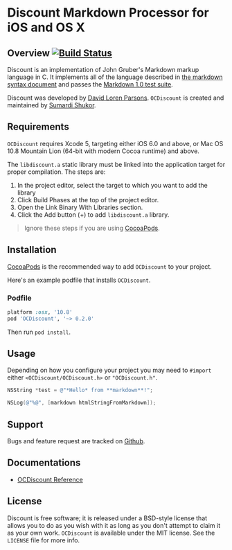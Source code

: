 # Discount Markdown Processor for iOS and OS X

## Overview [![Build Status](https://travis-ci.org/sumardi/OCDiscount.png)](https://travis-ci.org/sumardi/OCDiscount)

Discount is an implementation of John Gruber's Markdown markup language in C. It
implements all of the language described in [the markdown syntax document][1] and
passes the [Markdown 1.0 test suite][2].

Discount was developed by [David Loren Parsons][3]. `OCDiscount` is created and maintained by [Sumardi Shukor][4].

## Requirements

`OCDiscount` requires Xcode 5, targeting either iOS 6.0 and above, or Mac OS 10.8 Mountain Lion (64-bit with modern Cocoa runtime) and above.

The `libdiscount.a` static library must be linked into the application target for proper compilation. The steps are:

1. In the project editor, select the target to which you want to add the library
1. Click Build Phases at the top of the project editor.
1. Open the Link Binary With Libraries section.
1. Click the Add button (+) to add `libdiscount.a` library.

> Ignore these steps if you are using [CocoaPods][5].

## Installation

[CocoaPods][5] is the recommended way to add `OCDiscount` to your project.  

Here's an example podfile that installs `OCDiscount`. 

### Podfile

```ruby
platform :osx, '10.8'
pod 'OCDiscount', '~> 0.2.0'
```

Then run `pod install`.

## Usage

Depending on how you configure your project you may need to `#import` either `<OCDiscount/OCDiscount.h>` or `"OCDiscount.h"`.

```objective-c
NSString *test = @"*Hello* from **markdown**!";

NSLog(@"%@", [markdown htmlStringFromMarkdown]);
```

## Support

Bugs and feature request are tracked on [Github][6].

## Documentations

* [OCDiscount Reference][7]

## License 

Discount is free software;  it is released under a BSD-style license
that allows you to do as you wish with it as long as you don't attempt
to claim it as your own work. `OCDiscount` is available under the MIT license. See the `LICENSE` file for more info.

[1]: http://daringfireball.net/projects/markdown/syntax
[2]: http://daringfireball.net/projects/downloads/MarkdownTest_1.0.zip
[3]: http://www.pell.portland.or.us/~orc
[4]: https://twitter.com/sumardi
[5]: http://www.cocoapods.org
[6]: https://github.com/sumardi/OCDiscount/issues.
[7]: http://sumardi.github.io/OCDiscount/